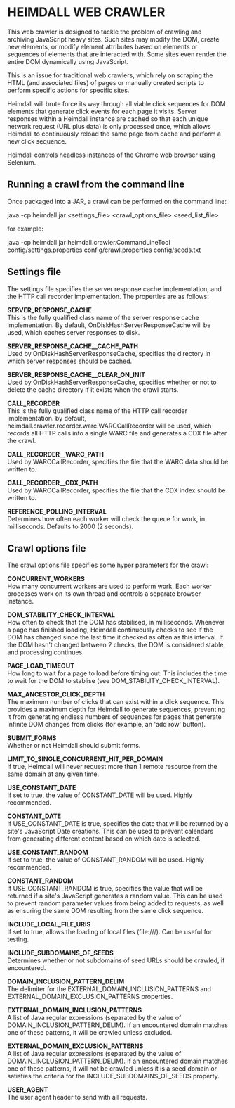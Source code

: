 HEIMDALL WEB CRAWLER
====================

This web crawler is designed to tackle the problem of crawling and archiving JavaScript heavy sites. Such sites may modify the DOM, create new elements, or modify element attributes based on elements or sequences of elements that are interacted with. Some sites even render the entire DOM dynamically using JavaScript.

This is an issue for traditional web crawlers, which rely on scraping the HTML (and associated files) of pages or manually created scripts to perform specific actions for specific sites.

Heimdall will brute force its way through all viable click sequences for DOM elements that generate click events for each page it visits. Server responses within a Heimdall instance are cached so that each unique network request (URL plus data) is only processed once, which allows Heimdall to continuously reload the same page from cache and perform a new click sequence.

Heimdall controls headless instances of the Chrome web browser using Selenium. 

Running a crawl from the command line
-------------------------------------

Once packaged into a JAR, a crawl can be performed on the command line:

java -cp heimdall.jar <settings_file> <crawl_options_file> <seed_list_file>

for example:

java -cp heimdall.jar heimdall.crawler.CommandLineTool config/settings.properties config/crawl.properties config/seeds.txt


Settings file
-------------------------------------

The settings file specifies the server response cache implementation, and the HTTP call recorder implementation. The properties are as follows:

**SERVER_RESPONSE_CACHE**   
This is the fully qualified class name of the server response cache implementation. By default, OnDiskHashServerResponseCache will be used, which caches server responses to disk.

**SERVER_RESPONSE_CACHE__CACHE_PATH**  
Used by OnDiskHashServerResponseCache, specifies the directory in which server responses should be cached.

**SERVER_RESPONSE_CACHE__CLEAR_ON_INIT**  
Used by OnDiskHashServerResponseCache, specifies whether or not to delete the cache directory if it exists when the crawl starts.

**CALL_RECORDER**  
This is the fully qualified class name of the HTTP call recorder implementation. by default, heimdall.crawler.recorder.warc.WARCCallRecorder will be used, which records all HTTP calls into a single WARC file and generates a CDX file after the crawl.

**CALL_RECORDER__WARC_PATH**  
Used by WARCCallRecorder, specifies the file that the WARC data should be written to.

**CALL_RECORDER__CDX_PATH**  
Used by WARCCallRecorder, specifies the file that the CDX index should be written to.

**REFERENCE_POLLING_INTERVAL**  
Determines how often each worker will check the queue for work, in milliseconds. Defaults to 2000 (2 seconds).


Crawl options file
-------------------------------------

The crawl options file specifies some hyper parameters for the crawl:

**CONCURRENT_WORKERS**  
How many concurrent workers are used to perform work. Each worker processes work on its own thread and controls a separate browser instance.

**DOM_STABILITY_CHECK_INTERVAL**  
How often to check that the DOM has stabilised, in milliseconds. Whenever a page has finished loading, Heimdall continuously checks to see if the DOM has changed since the last time it checked as often as this interval. If the DOM hasn't changed between 2 checks, the DOM is considered stable, and processing continues.

**PAGE_LOAD_TIMEOUT**  
How long to wait for a page to load before timing out. This includes the time to wait for the DOM to stablise (see DOM_STABILITY_CHECK_INTERVAL).

**MAX_ANCESTOR_CLICK_DEPTH**  
The maximum number of clicks that can exist within a click sequence. This provides a maximum depth for Heimdall to generate sequences, preventing it from generating endless numbers of sequences for pages that generate infinite DOM changes from clicks (for example, an 'add row' button).

**SUBMIT_FORMS**  
Whether or not Heimdall should submit forms.

**LIMIT_TO_SINGLE_CONCURRENT_HIT_PER_DOMAIN**  
If true, Heimdall will never request more than 1 remote resource from the same domain at any given time.

**USE_CONSTANT_DATE**  
If set to true, the value of CONSTANT_DATE will be used. Highly recommended.

**CONSTANT_DATE**  
If USE_CONSTANT_DATE is true, specifies the date that will be returned by a site's JavaScript Date creations. This can be used to prevent calendars from generating different content based on which date is selected.

**USE_CONSTANT_RANDOM**  
If set to true, the value of CONSTANT_RANDOM will be used. Highly recommended.

**CONSTANT_RANDOM**  
If USE_CONSTANT_RANDOM is true, specifies the value that will be returned if a site's JavaScript generates a random value. This can be used to prevent random parameter values from being added to requests, as well as ensuring the same DOM resulting from the same click sequence.

**INCLUDE_LOCAL_FILE_URIS**  
If set to true, allows the loading of local files (file:///). Can be useful for testing.

**INCLUDE_SUBDOMAINS_OF_SEEDS**  
Determines whether or not subdomains of seed URLs should be crawled, if encountered.

**DOMAIN_INCLUSION_PATTERN_DELIM**  
The delimiter for the EXTERNAL_DOMAIN_INCLUSION_PATTERNS and EXTERNAL_DOMAIN_EXCLUSION_PATTERNS properties.

**EXTERNAL_DOMAIN_INCLUSION_PATTERNS**  
A list of Java regular expressions (separated by the value of DOMAIN_INCLUSION_PATTERN_DELIM). If an encountered domain matches one of these patterns, it will be crawled unless excluded.

**EXTERNAL_DOMAIN_EXCLUSION_PATTERNS**  
A list of Java regular expressions (separated by the value of DOMAIN_INCLUSION_PATTERN_DELIM). If an encountered domain matches one of these patterns, it will not be crawled unless it is a seed domain or satisfies the criteria for the INCLUDE_SUBDOMAINS_OF_SEEDS property.

**USER_AGENT**  
The user agent header to send with all requests.
